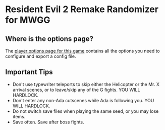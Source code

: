 # Resident Evil 2 Remake Randomizer for MWGG

## Where is the options page?

The [player options page for this game](../player-options) contains all the options you need to configure and
export a config file.

## Important Tips
* Don't use typewriter teleports to skip either the Helicopter or the Mr. X arrival scenes, or to leave/skip any of the G fights. YOU WILL HARDLOCK.
* Don't enter any non-Ada cutscenes while Ada is following you. YOU WILL HARDLOCK.
* Do not switch save files when playing the same seed, or you may lose items.
* Save often. Save after boss fights.